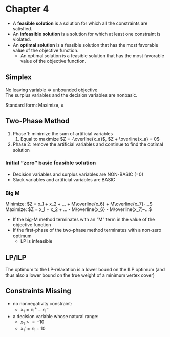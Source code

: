 # Chapter 4

+ A **feasible solution** is a solution for which all the constraints are satisfied.
+ An **infeasible solution** is a solution for which at least one constraint is violated.
+ An **optimal solution** is a feasible solution that has the most favorable value of the objective function.
  + An optimal solution is a feasible solution that has the most favorable value of the objective function.

## Simplex
No leaving variable => unbounded objective  
The surplus variables and the decision variables are nonbasic.    

Standard form: Maximize, $\leq$  

## Two-Phase Method
1. Phase 1: minimize the sum of artificial variables
   1. Equal to maximize $Z = -\overline{x_a}$, $Z + \overline{x_a} = 0$
2. Phase 2: remove the artificial variables and continue to find the optimal solution

### Initial “zero” basic feasible solution
+ Decision variables and surplus variables are NON-BASIC (=0)
+ Slack variables and artificial variables are BASIC

### Big M
Minimize: $Z = x_1 + x_2 + ... + M\overline{x_6} + M\overline{x_7}-...$  
Maximize: $Z = x_1 + x_2 + ... - M\overline{x_6} - M\overline{x_7}-...$  
+ If the big-M method terminates with an “M” term in the value of the objective function
+ If the first-phase of the two-phase method terminates with a non-zero optimum
  + LP is infeasible

## LP/ILP

The optimum to the LP-relaxation is a lower bound on the ILP optimum (and thus also a lower bound on the true weight of a minimum vertex cover)

## Constraints Missing
+ no nonnegativity constraint:
  + $x_1 = x_1^+-x_1^-$
+ a decision variable whose natural range:
  + $x_1 >= -10$
  + $x_1' = x_1 + 10$